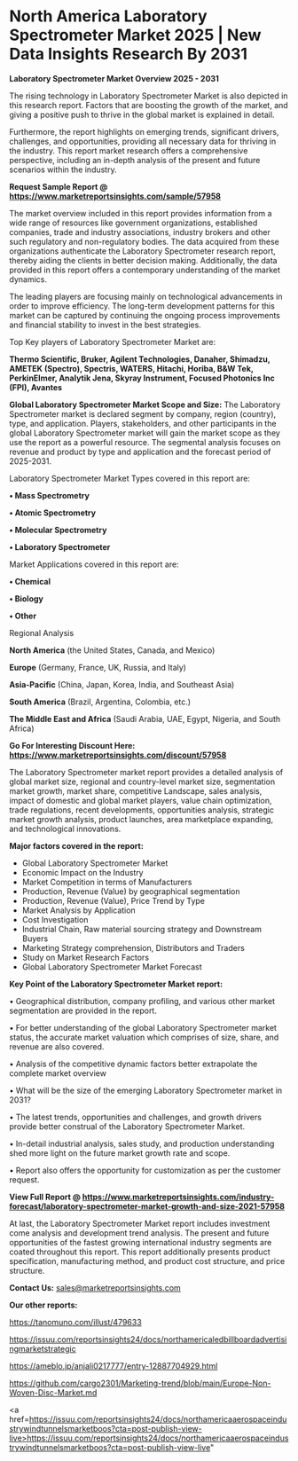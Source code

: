# North America Laboratory Spectrometer Market 2025 | New Data Insights Research By 2031

<Strong> Laboratory Spectrometer Market Overview 2025 - 2031</strong>

The rising technology in Laboratory Spectrometer Market is also depicted in this research report. Factors that are boosting the growth of the market, and giving a positive push to thrive in the global market is explained in detail.

Furthermore, the report highlights on emerging trends, significant drivers, challenges, and opportunities, providing all necessary data for thriving in the industry. This report market research offers a comprehensive perspective, including an in-depth analysis of the present and future scenarios within the industry.

<strong>Request Sample Report @ <a href=https://www.marketreportsinsights.com/sample/57958>https://www.marketreportsinsights.com/sample/57958</a></strong>

The market overview included in this report provides information from a wide range of resources like government organizations, established companies, trade and industry associations, industry brokers and other such regulatory and non-regulatory bodies. The data acquired from these organizations authenticate the Laboratory Spectrometer research report, thereby aiding the clients in better decision making. Additionally, the data provided in this report offers a contemporary understanding of the market dynamics.

The leading players are focusing mainly on technological advancements in order to improve efficiency. The long-term development patterns for this market can be captured by continuing the ongoing process improvements and financial stability to invest in the best strategies.

Top Key players of Laboratory Spectrometer Market are:

<strong>Thermo Scientific, Bruker, Agilent Technologies, Danaher, Shimadzu, AMETEK (Spectro), Spectris, WATERS, Hitachi, Horiba, B&W Tek, PerkinElmer, Analytik Jena, Skyray Instrument, Focused Photonics Inc (FPI), Avantes</strong>

<strong><b>Global Laboratory Spectrometer Market Scope and Size:</b></strong>
The Laboratory Spectrometer market is declared segment by company, region (country), type, and application. Players, stakeholders, and other participants in the global Laboratory Spectrometer market will gain the market scope as they use the report as a powerful resource. The segmental analysis focuses on revenue and product by type and application and the forecast period of 2025-2031.

Laboratory Spectrometer Market Types covered in this report are:

<strong>• Mass Spectrometry

• Atomic Spectrometry

• Molecular Spectrometry

• Laboratory Spectrometer</strong>

Market Applications covered in this report are:

<strong>• Chemical

• Biology

• Other</strong> 

Regional Analysis

<strong>North America</strong> (the United States, Canada, and Mexico)

<strong>Europe</strong> (Germany, France, UK, Russia, and Italy)

<strong>Asia-Pacific</strong> (China, Japan, Korea, India, and Southeast Asia)

<strong>South America</strong> (Brazil, Argentina, Colombia, etc.)

<strong>The Middle East and Africa</strong> (Saudi Arabia, UAE, Egypt, Nigeria, and South Africa)

<strong>Go For Interesting Discount Here: <a href=https://www.marketreportsinsights.com/discount/57958>https://www.marketreportsinsights.com/discount/57958</a></strong>

The Laboratory Spectrometer market report provides a detailed analysis of global market size, regional and country-level market size, segmentation market growth, market share, competitive Landscape, sales analysis, impact of domestic and global market players, value chain optimization, trade regulations, recent developments, opportunities analysis, strategic market growth analysis, product launches, area marketplace expanding, and technological innovations.

<strong><b>Major factors covered in the report:</b></strong>
<ul>
  <li>Global Laboratory Spectrometer Market </li>
  <li>Economic Impact on the Industry</li>
  <li>Market Competition in terms of Manufacturers</li>
  <li>Production, Revenue (Value) by geographical segmentation</li>
  <li>Production, Revenue (Value), Price Trend by Type</li>
  <li>Market Analysis by Application</li>
  <li>Cost Investigation</li>
  <li>Industrial Chain, Raw material sourcing strategy and Downstream Buyers</li>
  <li>Marketing Strategy comprehension, Distributors and Traders</li>
  <li>Study on Market Research Factors</li>
  <li>Global Laboratory Spectrometer Market Forecast</li>
</ul>

<strong><b>Key Point of the Laboratory Spectrometer Market report:</b></strong>

• Geographical distribution, company profiling, and various other market segmentation are provided in the report.

• For better understanding of the global Laboratory Spectrometer market status, the accurate market valuation which comprises of size, share, and revenue are also covered.

• Analysis of the competitive dynamic factors better extrapolate the complete market overview

• What will be the size of the emerging Laboratory Spectrometer market in 2031?

• The latest trends, opportunities and challenges, and growth drivers provide better construal of the Laboratory Spectrometer Market.

• In-detail industrial analysis, sales study, and production understanding shed more light on the future market growth rate and scope.

• Report also offers the opportunity for customization as per the customer request.

<strong><b>View Full Report @ <a href=https://www.marketreportsinsights.com/industry-forecast/laboratory-spectrometer-market-growth-and-size-2021-57958>https://www.marketreportsinsights.com/industry-forecast/laboratory-spectrometer-market-growth-and-size-2021-57958</a></b></strong>


At last, the Laboratory Spectrometer Market report includes investment come analysis and development trend analysis. The present and future opportunities of the fastest growing international industry segments are coated throughout this report. This report additionally presents product specification, manufacturing method, and product cost structure, and price structure.

<strong>Contact Us:</strong>
sales@marketreportsinsights.com

<strong>Our other reports:</strong>

<a href=https://tanomuno.com/illust/479633>https://tanomuno.com/illust/479633</a>

<a href=https://issuu.com/reportsinsights24/docs/northamericaledbillboardadvertisingmarketstrategic>https://issuu.com/reportsinsights24/docs/northamericaledbillboardadvertisingmarketstrategic</a>

<a href=https://ameblo.jp/anjali0217777/entry-12887704929.html>https://ameblo.jp/anjali0217777/entry-12887704929.html</a>

<a href=https://github.com/cargo2301/Marketing-trend/blob/main/Europe-Non-Woven-Disc-Market.md>https://github.com/cargo2301/Marketing-trend/blob/main/Europe-Non-Woven-Disc-Market.md</a>

<a href=https://issuu.com/reportsinsights24/docs/northamericaaerospaceindustrywindtunnelsmarketboos?cta=post-publish-view-live>https://issuu.com/reportsinsights24/docs/northamericaaerospaceindustrywindtunnelsmarketboos?cta=post-publish-view-live</a>"
